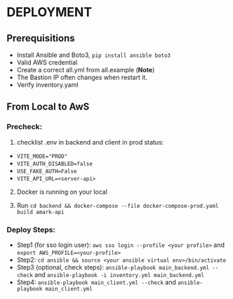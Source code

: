 # DEPLOYMENT

## Prerequisitions

- Install Ansible and Boto3, `pip install ansible boto3`
- Valid AWS credential
- Create a correct all.yml from all.example 
(**Note**) 
- The Bastion IP often changes when restart it. 
- Verify inventory.yaml


## From Local to AwS

### Precheck:

1. checklist .env in backend and client in prod status:

- `VITE_MODE="PROD"`
- `VITE_AUTH_DISABLED=false`
- `USE_FAKE_AUTH=False`
- `VITE_API_URL=<server-api>`

2. Docker is running on your local

3. Run `cd backend && docker-compose --file docker-compose-prod.yaml build amark-api`

### Deploy Steps:

- Step1 (for sso login user): `aws sso login --profile <your profile>` and `export AWS_PROFILE=<your-profile>`
- Step2: `cd ansible && source <your ansible virtual env>/bin/activate`
- Step3 (optional, check steps): `ansible-playbook main_backend.yml --check` and `ansible-playbook -i inventory.yml main_backend.yml`
- Step4: `ansible-playbook main_client.yml --check` and `ansible-playbook main_client.yml`
